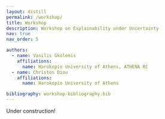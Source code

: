 ```yaml
---
layout: distill
permalink: /workshop/
title: Workshop
description: Workshop on Explainability under Uncertainty
nav: true
nav_order: 5

authors:
  - name: Vasilis Gkolemis
    affiliations:
      name: Harokopio University of Athens, ATHENA RC
  - name: Christos Diou
    affiliations:
      name: Harokopio University of Athens

bibliography: workshop-bibliography.bib
---
```


Under construction!
